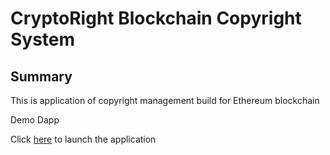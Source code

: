 # CryptoRight Blockchain Copyright System 


## Summary 

This is application of copyright management build for Ethereum blockchain

Demo Dapp

Click [here](cryptoright-frontend/index.html) to launch the application 

